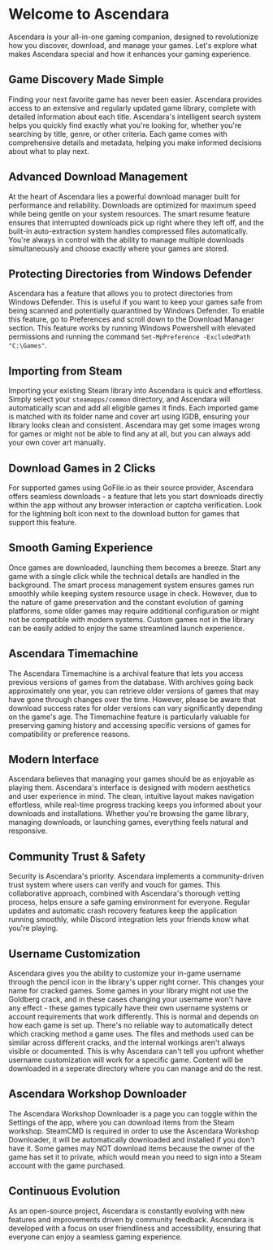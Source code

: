 # Welcome to Ascendara

Ascendara is your all-in-one gaming companion, designed to revolutionize how you discover, download, and manage your games. Let's explore what makes Ascendara special and how it enhances your gaming experience.

## Game Discovery Made Simple

Finding your next favorite game has never been easier. Ascendara provides access to an extensive and regularly updated game library, complete with detailed information about each title. Ascendara's intelligent search system helps you quickly find exactly what you're looking for, whether you're searching by title, genre, or other criteria. Each game comes with comprehensive details and metadata, helping you make informed decisions about what to play next.

## Advanced Download Management

At the heart of Ascendara lies a powerful download manager built for performance and reliability. Downloads are optimized for maximum speed while being gentle on your system resources. The smart resume feature ensures that interrupted downloads pick up right where they left off, and the built-in auto-extraction system handles compressed files automatically. You're always in control with the ability to manage multiple downloads simultaneously and choose exactly where your games are stored.

## Protecting Directories from Windows Defender

Ascendara has a feature that allows you to protect directories from Windows Defender. This is useful if you want to keep your games safe from being scanned and potentially quarantined by Windows Defender. To enable this feature, go to Preferences and scroll down to the Download Manager section. This feature works by running Windows Powershell with elevated permissions and running the command `Set-MpPreference -ExcludedPath "C:\Games"`.

## Importing from Steam

Importing your existing Steam library into Ascendara is quick and effortless. Simply select your `steamapps/common` directory, and Ascendara will automatically scan and add all eligible games it finds. Each imported game is matched with its folder name and cover art using IGDB, ensuring your library looks clean and consistent. Ascendara may get some images wrong for games or might not be able to find any at all, but you can always add your own cover art manually.

## Download Games in 2 Clicks

For supported games using GoFile.io as their source provider, Ascendara offers seamless downloads - a feature that lets you start downloads directly within the app without any browser interaction or captcha verification. Look for the lightning bolt icon next to the download button for games that support this feature.

## Smooth Gaming Experience

Once games are downloaded, launching them becomes a breeze. Start any game with a single click while the technical details are handled in the background. The smart process management system ensures games run smoothly while keeping system resource usage in check. However, due to the nature of game preservation and the constant evolution of gaming platforms, some older games may require additional configuration or might not be compatible with modern systems. Custom games not in the library can be easily added to enjoy the same streamlined launch experience.

## Ascendara Timemachine

The Ascendara Timemachine is a archival feature that lets you access previous versions of games from the database. With archives going back approximately one year, you can retrieve older versions of games that may have gone through changes over the time. However, please be aware that download success rates for older versions can vary significantly depending on the game's age. The Timemachine feature is particularly valuable for preserving gaming history and accessing specific versions of games for compatibility or preference reasons.

## Modern Interface

Ascendara believes that managing your games should be as enjoyable as playing them. Ascendara's interface is designed with modern aesthetics and user experience in mind. The clean, intuitive layout makes navigation effortless, while real-time progress tracking keeps you informed about your downloads and installations. Whether you're browsing the game library, managing downloads, or launching games, everything feels natural and responsive.

## Community Trust & Safety

Security is Ascendara's priority. Ascendara implements a community-driven trust system where users can verify and vouch for games. This collaborative approach, combined with Ascendara's thorough vetting process, helps ensure a safe gaming environment for everyone. Regular updates and automatic crash recovery features keep the application running smoothly, while Discord integration lets your friends know what you're playing.

## Username Customization

Ascendara gives you the ability to customize your in-game username through the pencil icon in the library's upper right corner. This changes your name for cracked games. Some games in your library might not use the Goldberg crack, and in these cases changing your username won't have any effect - these games typically have their own username systems or account requirements that work differently. This is normal and depends on how each game is set up. There's no reliable way to automatically detect which cracking method a game uses. The files and methods used can be similar across different cracks, and the internal workings aren't always visible or documented. This is why Ascendara can't tell you upfront whether username customization will work for a specific game. Content will be downloaded in a seperate directory where you can manage and do the rest.

## Ascendara Workshop Downloader

The Ascendara Workshop Downloader is a page you can toggle within the Settings of the app, where you can download items from the Steam workshop. SteamCMD is required in order to use the Ascendara Workshop Downloader, it will be automatically downloaded and installed if you don't have it. Some games may NOT download items because the owner of the game has set it to private, which would mean you need to sign into a Steam account with the game purchased.

## Continuous Evolution

As an open-source project, Ascendara is constantly evolving with new features and improvements driven by community feedback. Ascendara is developed with a focus on user friendliness and accessibility, ensuring that everyone can enjoy a seamless gaming experience.